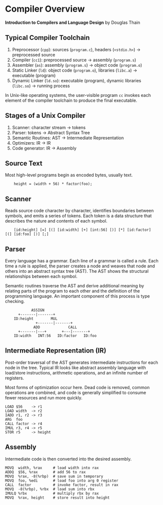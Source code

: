 # Compiler Overview

**Introduction to Compilers and Language Design** by Douglas Thain

## Typical Compiler Toolchain

1.  Preprocessor (`cpp`): sources (`program.c`), headers (`<stdio.h>`) -> preprocessed source
2.  Compiler (`cc1`): preprocessed source -> assembly (`program.s`)
3.  Assembler (`as`): assembly (`program.s`) -> object code (`program.o`)
4.  Static Linker (`ld`): object code (`program.o`), libraries (`libc.a`) -> executable (program)
5.  Dynamic Linker (`ld.so`): executable (program), dynamic libraries (`libc.so`) ->
    running process

In Unix-like operating systems, the user-visible program `cc` invokes each element
of the compiler toolchain to produce the final executable.

## Stages of a Unix Compiler

1.  Scanner: character stream -> tokens
2.  Parser: tokens -> Abstract Syntax Tree
3.  Semantic Routines: AST -> Intermediate Representation
4.  Optimizers: IR -> IR
5.  Code generator: IR -> Assembly

## Source Text

Most high-level programs begin as encoded bytes, usually text.

```
    height = (width + 56) * factor(foo);
```

## Scanner

Reads source code character by character, identifies boundaries between
symbols, and emits a series of tokens. Each token is a data structure
that describes the nature and contents of each symbol.

```
    [id:height] [=] [(] [id:width] [+] [int:56] [)] [*] [id:factor] [(] [id:foo] [)] [;]
```

## Parser

Every language has a grammar. Each line of a grammar is called a rule.
Each time a rule is applied, the parser creates a node and weaves that
node and others into an abstract syntax tree (AST). The AST shows the
structural relationships between each symbol.

Semantic routines traverse the AST and derive additional meaning by
relating parts of the program to each other and the definition of
the programming language. An important component of this process
is type checking.

```
            ASSIGN
      +-------|-------+
    ID:height        MUL
              +-------|-------+
             ADD             CALL
      +-------|---+       +---|-------+
    ID:width   INT:56   ID:factor   ID:foo
```

## Intermediate Representation (IR)

Post-order traversal of the AST generates intermediate instructions
for each node in the tree. Typical IR looks like abstract assembly language
with load/store instructions, arithmetic operations, and an infinite number
of registers.

Most forms of optimization occur here. Dead code is removed, common operations
are combined, and code is generally simplified to consume fewer resources and
run more quickly.

```
LOAD $56    -> r1
LOAD width  -> r2
IADD r1, r2 -> r3
ARG  foo
CALL factor -> r4
IMUL r3, r4 -> r5
STOR r5     -> height
```

## Assembly

Intermediate code is then converted into the desired assembly.

```
MOVQ  width, %rax     # load width into rax
ADDQ  $56, %rax       # add 56 to rax
MOVQ  %rax, -8(%rbp)  # save sum in temporary
MOVQ  foo, %edi       # load foo into arg 0 register
CALL  factor          # invoke factor, result in rax
MOVQ  -8(%rbp), %rbx  # load sum into rbx
IMULQ %rbx            # multiply rbx by rax
MOVQ  %rax, height    # store result into height
```
